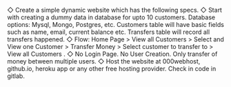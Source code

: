 ◇ Create a simple dynamic website which has the following specs.
◇ Start with creating a dummy data in database for upto 10 customers.
Database options: Mysql, Mongo, Postgres, etc. Customers table will
have basic fields such as name, email, current balance etc. Transfers
table will record all transfers happened.
◇ Flow: Home Page > View all Customers > Select and View one Customer >
Transfer Money > Select customer to transfer to > View all Customers .
◇ No Login Page. No User Creation. Only transfer of money between
multiple users.
◇ Host the website at 000webhost, github.io, heroku app or any other free
hosting provider. Check in code in gitlab.

